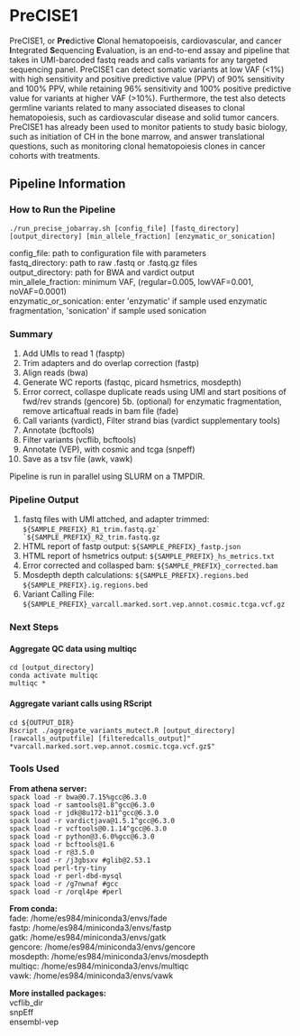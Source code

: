 # PreCISE1

PreCISE1, or **Pre**dictive **C**lonal hematopoeisis, cardiovascular, and cancer **I**ntegrated **S**equencing **E**valuation, is an end-to-end assay and pipeline that takes in UMI-barcoded fastq reads and calls variants for any targeted sequencing panel. PreCISE1 can detect somatic variants at low VAF (<1%) with high sensitivity and positive predictive value (PPV) of 90% sensitivity and 100% PPV, while retaining 96% sensitivity and 100% positive predictive value for variants at higher VAF (>10%). Furthermore, the test also detects germline variants related to many associated diseases to clonal hematopoiesis, such as cardiovascular disease and solid tumor cancers. PreCISE1 has already been used to monitor patients to study basic biology, such as initiation of CH in the bone marrow, and answer translational questions, such as monitoring clonal hematopoiesis clones in cancer cohorts with treatments.


## Pipeline Information
### How to Run the Pipeline
`./run_precise_jobarray.sh [config_file] [fastq_directory] [output_directory] [min_allele_fraction] [enzymatic_or_sonication]`

config_file: path to configuration file with parameters \
fastq_directory: path to raw .fastq or .fastq.gz files \
output_directory: path for BWA and vardict output \
min_allele_fraction: minimum VAF, (regular=0.005, lowVAF=0.001, noVAF=0.0001) \
enzymatic_or_sonication: enter 'enzymatic' if sample used enzymatic fragmentation, 'sonication' if sample used sonication 

### Summary
1. Add UMIs to read 1 (fasptp)
2. Trim adapters and do overlap correction (fastp)
3. Align reads (bwa)
4. Generate WC reports (fastqc, picard hsmetrics, mosdepth)
5. Error correct, collaspe duplicate reads using UMI and start positions of fwd/rev strands (gencore)
5b. (optional) for enzymatic fragmentation, remove articaftual reads in bam file (fade)
6. Call variants (vardict), Filter strand bias (vardict supplementary tools)
7. Annotate (bcftools)
8. Filter variants (vcflib, bcftools)
9. Annotate (VEP), with cosmic and tcga (snpeff)
10. Save as a tsv file (awk, vawk)

Pipeline is run in parallel using SLURM on a TMPDIR. 

### Pipeline Output
1. fastq files with UMI attched, and adapter trimmed: ``${SAMPLE_PREFIX}_R1_trim.fastq.gz` `${SAMPLE_PREFIX}_R2_trim.fastq.gz``
2. HTML report of fastp output: `${SAMPLE_PREFIX}_fastp.json`
3. HTML report of hsmetrics output: `${SAMPLE_PREFIX}_hs_metrics.txt`
4. Error corrected and collasped bam: `${SAMPLE_PREFIX}_corrected.bam`
5. Mosdepth depth calculations: `${SAMPLE_PREFIX}.regions.bed` `${SAMPLE_PREFIX}.ig.regions.bed`
5. Variant Calling File: `${SAMPLE_PREFIX}_varcall.marked.sort.vep.annot.cosmic.tcga.vcf.gz`

### Next Steps
#### Aggregate QC data using multiqc
  `cd [output_directory]` \
  `conda activate multiqc` \
  `multiqc *` 

#### Aggregate variant calls using RScript
`cd ${OUTPUT_DIR}` \
`Rscript ./aggregate_variants_mutect.R [output_directory] [rawcalls_outputfile] [filteredcalls_output]" *varcall.marked.sort.vep.annot.cosmic.tcga.vcf.gz$"`

### Tools Used
__From athena server:__ \
`spack load -r bwa@0.7.15%gcc@6.3.0` \
`spack load -r samtools@1.8^gcc@6.3.0` \
`spack load -r jdk@8u172-b11^gcc@6.3.0` \
`spack load -r vardictjava@1.5.1^gcc@6.3.0` \
`spack load -r vcftools@0.1.14^gcc@6.3.0` \
`spack load -r python@3.6.0%gcc@6.3.0` \
`spack load -r bcftools@1.6` \
`spack load -r r@3.5.0` \
`spack load -r /j3gbsxv #glib@2.53.1` \
`spack load perl-try-tiny` \
`spack load -r perl-dbd-mysql` \
`spack load -r /g7nwnaf #gcc` \
`spack load -r /orql4pe #perl` 

__From conda:__ \
fade: /home/es984/miniconda3/envs/fade \
fastp: /home/es984/miniconda3/envs/fastp \
gatk: /home/es984/miniconda3/envs/gatk \
gencore: /home/es984/miniconda3/envs/gencore \
mosdepth: /home/es984/miniconda3/envs/mosdepth \
multiqc: /home/es984/miniconda3/envs/multiqc \
vawk: /home/es984/miniconda3/envs/vawk 

__More installed packages:__ \
vcflib_dir \
snpEff \
ensembl-vep 
